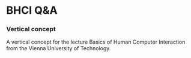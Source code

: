 # BHCI Q&A
### Vertical concept

A vertical concept for the lecture Basics of Human Computer Interaction from the Vienna University of Technology.
